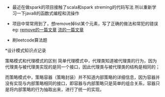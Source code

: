 * 最近在做spark的项目接触了scala和spark streming的代码写法
所以重新学习一下java8的函数式编程和流操作

* 项目中常常用到了，想remove掉list某个元素，写了正确的做法和常犯的错误
eg:
[remove的一篇文章](https://www.cnblogs.com/dolphin0520/p/3933551.html)
[流的一篇文章](https://cloud.tencent.com/developer/article/1187833)

* 刷leetcode算法题




*设计模式知识点记录

策略模式和代理模式的区别
简单代理模式中，代理类知道被代理类的行为，因为代理类与被代理类实现的是同一个接口，因此代理类与被代理类的结构是相同的； 

而策略模式中，策略容器（策略封装）并不知道内部策略的详细信息，因为容器并没有实现与内部策略相同的接口，即容器与内部策略只是简单的组合关系，容器只是将内部策略的行为抽取出来，进行了统一的实现。 